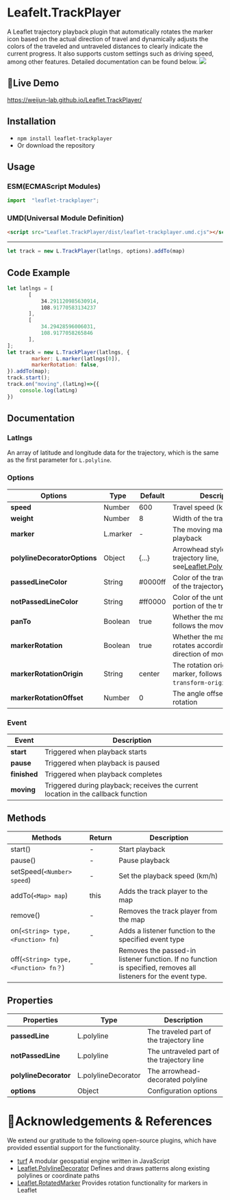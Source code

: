 
# Leafelt.TrackPlayer
A Leaflet trajectory playback plugin that automatically rotates the marker icon based on the actual direction of travel and dynamically adjusts the colors of the traveled and untraveled distances to clearly indicate the current progress. It also supports custom settings such as driving speed, among other features. Detailed documentation can be found below.
![](https://github.com/weijun-lab/Leaflet.TrackPlayer/blob/master/examples/lib/assets/id3wq-8ynjk.gif?raw=true)
## 🎨Live Demo
<https://weijun-lab.github.io/Leaflet.TrackPlayer/>
## Installation
* `npm install leaflet-trackplayer`
* Or download the repository
## Usage
### ESM(ECMAScript Modules)
```js
import  "leaflet-trackplayer";
```
### UMD(Universal Module Definition)
```html
<script src="Leaflet.TrackPlayer/dist/leaflet-trackplayer.umd.cjs"></script>
```

---

```js
let track = new L.TrackPlayer(latlngs, options).addTo(map)
```
## Code Example
```js
let latlngs = [
       [
           34.291120985630914,
           108.91770583134237
       ],
       [
           34.29428596006031,
           108.9177058265846
       ],
];
let track = new L.TrackPlayer(latlngs, {
        marker: L.marker(latlngs[0]),
        markerRotation: false,
}).addTo(map);
track.start();
track.on("moving",(latLng)=>{{
    console.log(latLng)
})
```
## Documentation

### Latlngs
An array of latitude and longitude data for the trajectory, which is the same as the first parameter for `L.polyline`.
### Options

| Options | Type | Default | Description |
| --- | --- | --- | --- |
| **speed** | Number | 600 | Travel speed (km/h)
| **weight** | Number | 8 | Width of the trajectory line |
| **marker** | L.marker | - | The moving marker during playback |
| **polylineDecoratorOptions** | Object | {...} | Arrowhead styles for the trajectory line, see[Leaflet.PolylineDecorator](https://github.com/bbecquet/Leaflet.PolylineDecorator) |
| **passedLineColor** | String | #0000ff | Color of the traveled portion of the trajectory line |
| **notPassedLineColor** | String | #ff0000 | Color of the untraveled portion of the trajectory line |
| **panTo** | Boolean | true | Whether the map view follows the moving marke |
| **markerRotation** | Boolean | true | Whether the marker auto-rotates according to the direction of movement |
| **markerRotationOrigin** | String | center | The rotation origin of the marker, follows the CSS `transform-origin` rule |
| **markerRotationOffset** | Number | 0 | The angle offset for marker rotation |
### Event
| Event | Description |
| --- | --- |
| **start** | Triggered when playback starts
| **pause** | Triggered when playback is paused
| **finished** | Triggered when playback completes
| **moving** | Triggered during playback; receives the current location in the callback function


## Methods
| Methods | Return | Description |
| --- | --- | --- |
| start() | - | Start playback |
| pause() | - | Pause playback |
| setSpeed(`<Number> speed`) | - | Set the playback speed (km/h) |
| addTo(`<Map> map`) | this | Adds the track player to the map |
| remove() | - | Removes the track player from the map |
| on(`<String> type,<Function> fn`) | - | Adds a listener function to the specified event type |
| off(`<String> type,<Function> fn？`) | - | Removes the passed-in listener function. If no function is specified, removes all listeners for the event type. |
## Properties
| Properties | Type | Description |
| --- | --- | --- |
|**passedLine**| L.polyline | The traveled part of the trajectory line | 
|**notPassedLine**| L.polyline | The untraveled part of the trajectory line |
|**polylineDecorator**| L.polylineDecorator | The arrowhead-decorated polyline |
|**options**| Object | Configuration options |

# 🎉Acknowledgements & References
We extend our gratitude to the following open-source plugins, which have provided essential support for the functionality.
* [turf](https://github.com/Turfjs/turf) A modular geospatial engine written in JavaScript
* [Leaflet.PolylineDecorator](https://github.com/bbecquet/Leaflet.PolylineDecorator) Defines and draws patterns along existing polylines or coordinate paths
* [Leaflet.RotatedMarker](https://github.com/bbecquet/Leaflet.RotatedMarker) Provides rotation functionality for markers in Leaflet

